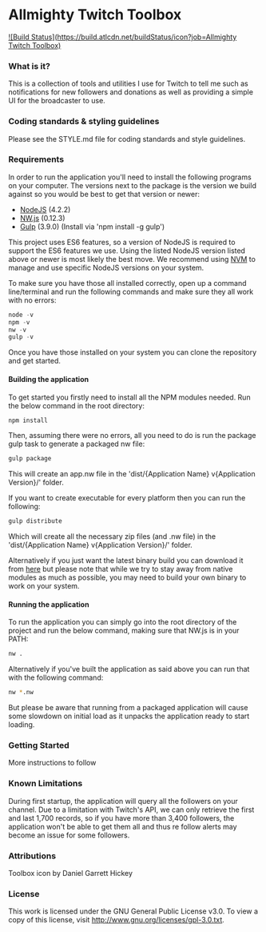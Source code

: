 Allmighty Twitch Toolbox
====================================

[![Build Status](https://build.atlcdn.net/buildStatus/icon?job=Allmighty Twitch Toolbox)](https://build.atlcdn.net/job/Allmighty%20Twitch%20Toolbox/)

### What is it?
This is a collection of tools and utilities I use for Twitch to tell me such as notifications for new followers and donations as well as providing a simple UI for the broadcaster to use.

### Coding standards & styling guidelines
Please see the STYLE.md file for coding standards and style guidelines.

### Requirements
In order to run the application you'll need to install the following programs on your computer. The versions next to the package is the version we build against so you would be best to get that
version or newer:

- [NodeJS](https://nodejs.org/) (4.2.2)
- [NW.js](http://nwjs.io/) (0.12.3)
- [Gulp](http://gulpjs.com/) (3.9.0) (Install via 'npm install -g gulp')

This project uses ES6 features, so a version of NodeJS is required to support the ES6 features we use. Using the listed NodeJS version listed above or newer is most likely the best move. We recommend
using [NVM](https://github.com/creationix/nvm) to manage and use specific NodeJS versions on your system.

To make sure you have those all installed correctly, open up a command line/terminal and run the following commands and make sure they all work with no errors:

```javascript
node -v
npm -v
nw -v
gulp -v
```

Once you have those installed on your system you can clone the repository and get started.

#### Building the application
To get started you firstly need to install all the NPM modules needed. Run the below command in the root directory:

```sh
npm install
```

Then, assuming there were no errors, all you need to do is run the package gulp task to generate a packaged nw file:

```sh
gulp package
```

This will create an app.nw file in the 'dist/{Application Name} v{Application Version}/' folder.

If you want to create executable for every platform then you can run the following:

```sh
gulp distribute
```

Which will create all the necessary zip files (and .nw file) in the 'dist/{Application Name} v{Application Version}/' folder.

Alternatively if you just want the latest binary build you can download it from [here](https://build.atlcdn.net/job/Allmighty%20Twitch%20Toolbox/) but please note that while we try to stay away from
native modules as much as possible, you may need to build your own binary to work on your system.

#### Running the application
To run the application you can simply go into the root directory of the project and run the below command, making sure that NW.js is in your PATH:

```sh
nw .
```

Alternatively if you've built the application as said above you can run that with the following command:

```sh
nw *.nw
```

But please be aware that running from a packaged application will cause some slowdown on initial load as it unpacks the application ready to start loading.

### Getting Started
More instructions to follow

### Known Limitations
During first startup, the application will query all the followers on your channel. Due to a limitation with Twitch's API, we can only retrieve the first and last 1,700 records, so if you have more
than 3,400 followers, the application won't be able to get them all and thus re follow alerts may become an issue for some followers.

### Attributions
Toolbox icon by Daniel Garrett Hickey

### License
This work is licensed under the GNU General Public License v3.0. To view a copy of this license, visit http://www.gnu.org/licenses/gpl-3.0.txt.